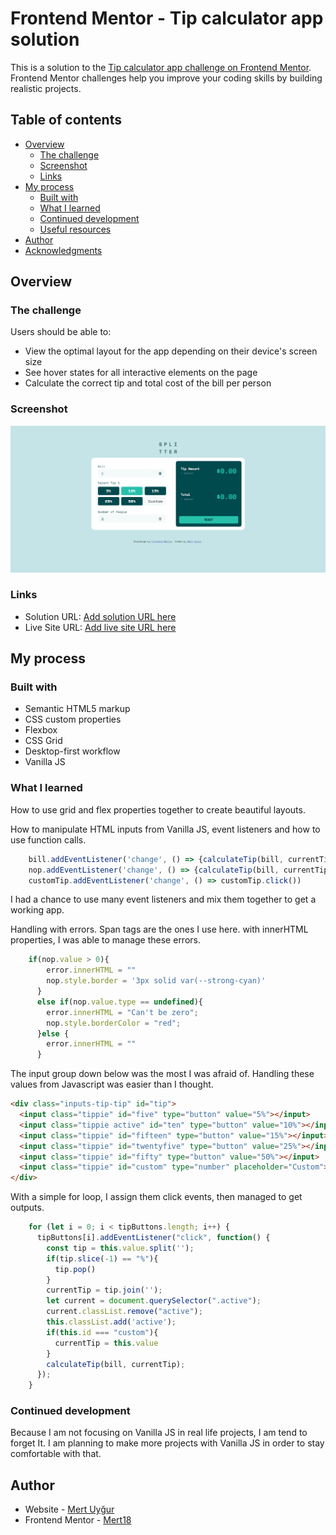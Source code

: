 # Frontend Mentor - Tip calculator app solution

This is a solution to the [Tip calculator app challenge on Frontend Mentor](https://www.frontendmentor.io/challenges/tip-calculator-app-ugJNGbJUX). Frontend Mentor challenges help you improve your coding skills by building realistic projects.

## Table of contents

- [Overview](#overview)
  - [The challenge](#the-challenge)
  - [Screenshot](#screenshot)
  - [Links](#links)
- [My process](#my-process)
  - [Built with](#built-with)
  - [What I learned](#what-i-learned)
  - [Continued development](#continued-development)
  - [Useful resources](#useful-resources)
- [Author](#author)
- [Acknowledgments](#acknowledgments)

## Overview

### The challenge

Users should be able to:

- View the optimal layout for the app depending on their device's screen size
- See hover states for all interactive elements on the page
- Calculate the correct tip and total cost of the bill per person

### Screenshot

![](./images/screenshot.png)

### Links
- Solution URL: [Add solution URL here](https://your-solution-url.com)
- Live Site URL: [Add live site URL here](https://your-live-site-url.com)

## My process

### Built with

- Semantic HTML5 markup
- CSS custom properties
- Flexbox
- CSS Grid
- Desktop-first workflow
- Vanilla JS

### What I learned

How to use grid and flex properties together to create beautiful layouts.

How to manipulate HTML inputs from Vanilla JS, event listeners and how to use function calls.

```javascript
    bill.addEventListener('change', () => {calculateTip(bill, currentTip)})
    nop.addEventListener('change', () => {calculateTip(bill, currentTip)})
    customTip.addEventListener('change', () => customTip.click())
```
I had a chance to use many event listeners and mix them together to get a working app.

Handling with errors. Span tags are the ones I use here. with innerHTML properties, I was able to manage these errors.
```javascript
    if(nop.value > 0){
        error.innerHTML = ""
        nop.style.border = '3px solid var(--strong-cyan)'
      }
      else if(nop.value.type == undefined){
        error.innerHTML = "Can't be zero";
        nop.style.borderColor = "red";
      }else {
        error.innerHTML = ""
      }
```

The input group down below was the most I was afraid of. Handling these values from Javascript was easier than I thought.
```html
<div class="inputs-tip-tip" id="tip">
  <input class="tippie" id="five" type="button" value="5%"></input>
  <input class="tippie active" id="ten" type="button" value="10%"></input>
  <input class="tippie" id="fifteen" type="button" value="15%"></input>
  <input class="tippie" id="twentyfive" type="button" value="25%"></input>
  <input class="tippie" id="fifty" type="button" value="50%"></input>
  <input class="tippie" id="custom" type="number" placeholder="Custom"></input>
</div>
```

With a simple for loop, I assign them click events, then managed to get outputs.
```javascript
    for (let i = 0; i < tipButtons.length; i++) {
      tipButtons[i].addEventListener("click", function() {
        const tip = this.value.split('');
        if(tip.slice(-1) == "%"){
          tip.pop()
        }
        currentTip = tip.join('');
        let current = document.querySelector(".active");
        current.classList.remove("active");
        this.classList.add('active');
        if(this.id === "custom"){
          currentTip = this.value
        }
        calculateTip(bill, currentTip);
      });
    }
```

### Continued development

Because I am not focusing on Vanilla JS in real life projects, I am tend to forget It. I am planning to make more projects with Vanilla JS in order to stay comfortable with that.

## Author

- Website - [Mert Uyğur](https://merd.dev/)
- Frontend Mentor - [Mert18](https://www.frontendmentor.io/profile/yourusername)